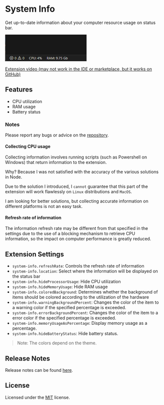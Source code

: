# System Info

Get up-to-date information about your computer resource usage on status bar.

![Extension image example](assets/extension-usage-example.png)

[Extension video (may not work in the IDE or marketplace, but it works on GitHub)](https://user-images.githubusercontent.com/61974579/220412247-f511aa3b-e6b3-4711-bdf6-e3115444431d.mp4
)

## Features

* CPU utilization
* RAM usage
* Battery status

### Notes

Please report any bugs or advice on the [repository](https://github.com/MASSHUU12/system-info/issues).

#### Collecting CPU usage

Collecting information involves running scripts (such as Powershell on Windows) that return information to the extension.

Why? Because I was not satisfied with the accuracy of the various solutions in Node.

Due to the solution I introduced, I `cannot` guarantee that this part of the extension will work flawlessly on `Linux` distributions and `MacOS`.

I am looking for better solutions, but collecting accurate information on different platforms is not an easy task.

#### Refresh rate of information

The information refresh rate may be different from that specified in the settings due to the use of a blocking mechanism to retrieve CPU information, so the impact on computer performance is greatly reduced.

## Extension Settings

* `system-info.refreshRate`: Controls the refresh rate of information
* `system-info.location`: Select where the information will be displayed on the status bar
* `system-info.hideProcessorUsage`: Hide CPU utilization
* `system-info.hideMemoryUsage`: Hide RAM usage
* `system-info.coloredBackground`: Determines whether the background of items should be colored according to the utilization of the hardware
* `system-info.warningBackgroundPercent`: Changes the color of the item to a warning color if the specified percentage is exceeded.
* `system-info.errorBackgroundPercent`: Changes the color of the item to a error color if the specified percentage is exceeded.
* `system-info.memoryUsageAsPercentage`: Display memory usage as a percentage.
* `system-info.hideBatteryStatus`: Hide battery status.

> Note: The colors depend on the theme.

## Release Notes

Release notes can be found [here](https://github.com/MASSHUU12/system-info/blob/main/CHANGELOG.md).

## License

Licensed under the [MIT](https://github.com/MASSHUU12/system-info/blob/main/LICENSE) license.
